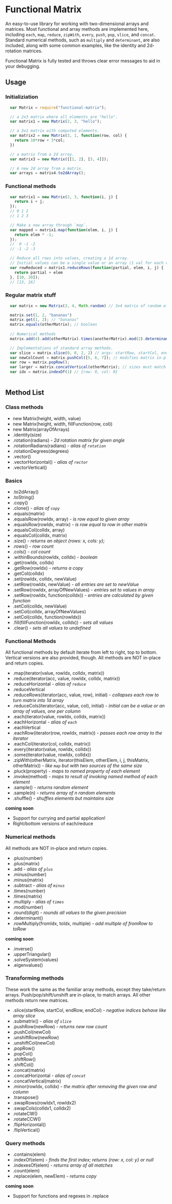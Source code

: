 # Functional Matrix

An easy-to-use library for working with two-dimensional arrays and matrices.  Most functional and array methods are implemented here, including `each`, `map`, `reduce`, `zipWith`, `every`, `push`, `pop`, `slice`, and `concat`.  Standard numerical methods, such as `multiply` and `determinant`, are also included, along with some common examples, like the identity and 2d-rotation matrices.

Functional Matrix is fully tested and throws clear error messages to aid in your debugging.

## Usage

### Initializiation
```javascript
  var Matrix = require("functional-matrix");

  // a 2x3 matrix where all elements are "hello".
  var matrix1 = new Matrix(2, 3, "hello");

  // a 3x1 matrix with computed elements.
  var matrix2 = new Matrix(3, 1, function(row, col) {
    return 10*row + 3*col;
  })

  // a matrix from a 2d array.
  var matrix3 = new Matrix([[1, 2], [3, 4]]);

  // A new 2d array from a matrix.
  var arrays = matrix4.to2dArray();
```

### Functional methods

```javascript
  var matrix1 = new Matrix(2, 3, function(i, j) {
    return i + j;
  });
  // 0 1 2
  // 1 2 3

  // Make a new array through `map`.
  var mapped = matrix1.map(function(elem, i, j) {
    return elem * -1;
  });
  //  0 -1 -2
  // -1 -2 -3

  // Reduce all rows into values, creating a 1d array.
  // Initial values can be a single value or an array (1 val for each row).
  var rowReduced = matrix1.reduceRows(function(partial, elem, i, j) {
    return partial + elem
  }, [10, 20]); 
  // [13, 26]
```

### Regular matrix stuff

```javascript
  var matrix = new Matrix(3, 4, Math.random) // 3x4 matrix of random elements

  matrix.set(1, 2, "bananas")
  matrix.get(1, 2); // "bananas"
  matrix.equals(otherMatrix); // boolean
  
  // Numerical methods
  matrix.add(4).add(otherMatrix).times(anotherMatrix).mod(2).determinant()

  // Implementations of standard array methods.
  var slice = matrix.slice(0, 0, 2, 2) // args: startRow, startCol, endRow, endCol
  var newColCount = matrix.pushCol([5, 6, 7]); // modifies matrix in-place
  var row = matrix.popRow(); 
  var larger = matrix.concatVertical(otherMatrix); // sizes must match
  var idx = matrix.indexOf(1) // {row: 0, col: 0}
  
```

## Method List

### Class methods
- new Matrix(height, width, value)
- new Matrix(height, width, fillFunction(row, col))
- new Matrix(arrayOfArrays)
- .identity(size)
- .rotation(radians) - *2d rotation matrix for given angle*
- .rotationRadians(radians) - *alias of `rotation`*
- .rotationDegrees(degrees)
- .vector()
- .vectorHorizontal() - *alias of `rector`*
- .vectorVertical()

### Basics
- .to2dArray()
- .toString()
- .copy()
- .clone() - *alias of `copy`*
- .equals(matrix)
- .equalsRow(rowIdx, array) - *is row equal to given array*
- .equalsRow(rowIdx, matrix) - *is row equal to row in other matrix*
- .equalsCol(colIdx, array)
- .equalsCol(colIdx, matrix)
- .size() - *returns an object {rows: x, cols: y};*
- .rows() - *row count*
- .cols() - *col count*
- .withinBounds(rowIdx, colIdx) - *boolean*
- .get(rowIdx, colIdx)
- .getRow(rowIdx) - *returns a copy*
- .getCol(colIdx)
- .set(rowIdx, colIdx, newValue)
- .setRow(rowIdx, newValue) - *all entries are set to newValue*
- .setRow(rowIdx, arrayOfNewValues) - *entries set to values in array*
- .setRow(rowIdx, function(colIdx)) - *entries are calculated by given function*
- .setCol(colIdx, newValue)
- .setCol(colIdx, arrayOfNewValues)
- .setCol(colIdx, function(rowIdx))
- .fill(fillFunction(rowIdx, colIdx)) - *sets all values*
- .clear() - *sets all values to undefined*

### Functional Methods
All functional methods by default iterate from left to right, top to bottom.  Vertical versions are also provided, though.  All methods are NOT in-place and return copies.

- .map(iterator(value, rowIdx, colIdx, matrix))
- .reduce(iterator(acc, value, rowIdx, colIdx, matrix))
- .reduceHorizontal - *alias of `reduce`*
- .reduceVertical
- .reduceRows(iterator(acc, value, row), initial) - *collapses each row to turn matrix into 1d array*
- .reduceCols(iterator(acc, value, col), initial) - *initial can be a value or an array of values, one per column*
- .each(iterator(value, rowIdx, colIdx, matrix))
- .eachHorizontal - *alias of `each`*
- .eachVertical
- .eachRow(iterator(row, rowIdx, matrix)) - *passes each row array to the iterator*
- .eachCol(iterator(col, colIdx, matrix))
- .every(iterator(value, rowIdx, colIdx))
- .some(iterator(value, rowIdx, colIdx))
- .zipWith(otherMatrix, iterator(thisElem, otherElem, i, j, thisMatrix, otherMatrix)) - *like `map` but with two sources of the same size*
- .pluck(property) - *maps to named property of each element*
- .invoke(method) - *maps to result of invoking named method of each element*
- .sample() - *returns random element*
- .sample(n) - *returns array of n random elements*
- .shuffle() - *shuffles elements but maintains size*

__coming soon__
- Support for currying and partial application!
- Right/bottom versions of each/reduce

### Numerical methods
All methods are NOT in-place and return copies.

- .plus(number)
- .plus(matrix)
- .add - *alias of `plus`*
- .minus(number)
- .minus(matrix)
- .subtract - *alias of `minus`*
- .times(number)
- .times(matrix)
- .multiply - *alias of `times`*
- .mod(number)
- .round(digit) - *rounds all values to the given precision*
- .determinant()
- .rowMultiply(fromIdx, toIdx, multiple) - *add multiple of fromRow to toRow*

__coming soon__
- .inverse()
- .upperTriangular()
- .solveSystem(values)
- .eigenvalues()


### Transforming methods
These work the same as the familiar array methods, except they take/return arrays. Push/pop/shift/unshift are in-place, to match arrays.  All other methods return new matrices.

- .slice(startRow, startCol, endRow, endCol) - *negative indices behave like array slice*
- .submatrix() - *alias of `slice`*
- .pushRow(newRow) - *returns new row count*
- .pushCol(newCol)
- .unshiftRow(newRow)
- .unshiftCol(newCol)
- .popRow()
- .popCol()
- .shiftRow()
- .shiftCol()
- .concat(matrix)
- .concatHorizontal - *alias of `concat`*
- .concatVertical(matrix)
- .minor(rowIdx, colIdx) - *the matrix after removing the given row and column*
- .transpose()
- .swapRows(rowIdx1, rowIdx2)
- .swapCols(colIdx1, colIdx2)
- .rotateCW()
- .rotateCCW()
- .flipHorizontal()
- .flipVertical()

### Query methods

- .contains(elem)
- .indexOf(elem) - *finds the first index; returns {row: x, col: y} or null*
- .indexesOf(elem) - *returns array of all matches*
- .count(elem)
- .replace(elem, newElem) - *returns copy*

__coming soon__
- Support for functions and regexes in .replace






